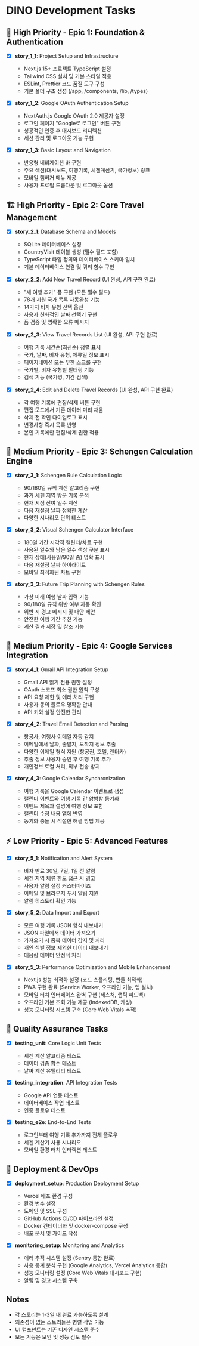 # DINO Development Tasks

## 🚀 High Priority - Epic 1: Foundation & Authentication

- [x] **story_1_1**: Project Setup and Infrastructure
  - Next.js 15+ 프로젝트 TypeScript 설정
  - Tailwind CSS 설치 및 기본 스타일 적용
  - ESLint, Prettier 코드 품질 도구 구성
  - 기본 폴더 구조 생성 (/app, /components, /lib, /types)

- [x] **story_1_2**: Google OAuth Authentication Setup
  - NextAuth.js Google OAuth 2.0 제공자 설정
  - 로그인 페이지 "Google로 로그인" 버튼 구현
  - 성공적인 인증 후 대시보드 리디렉션
  - 세션 관리 및 로그아웃 기능 구현

- [x] **story_1_3**: Basic Layout and Navigation
  - 반응형 네비게이션 바 구현
  - 주요 섹션(대시보드, 여행기록, 셰겐계산기, 국가정보) 링크
  - 모바일 햄버거 메뉴 제공
  - 사용자 프로필 드롭다운 및 로그아웃 옵션

## 🏗️ High Priority - Epic 2: Core Travel Management

- [x] **story_2_1**: Database Schema and Models
  - SQLite 데이터베이스 설정
  - CountryVisit 테이블 생성 (필수 필드 포함)
  - TypeScript 타입 정의와 데이터베이스 스키마 일치
  - 기본 데이터베이스 연결 및 쿼리 함수 구현

- [x] **story_2_2**: Add New Travel Record (UI 완성, API 구현 완료)
  - "새 여행 추가" 폼 구현 (모든 필수 필드)
  - 78개 지원 국가 목록 자동완성 기능
  - 14가지 비자 유형 선택 옵션
  - 사용자 친화적인 날짜 선택기 구현
  - 폼 검증 및 명확한 오류 메시지

- [x] **story_2_3**: View Travel Records List (UI 완성, API 구현 완료)
  - 여행 기록 시간순(최신순) 정렬 표시
  - 국가, 날짜, 비자 유형, 체류일 정보 표시
  - 페이지네이션 또는 무한 스크롤 구현
  - 국가별, 비자 유형별 필터링 기능
  - 검색 기능 (국가명, 기간 검색)

- [x] **story_2_4**: Edit and Delete Travel Records (UI 완성, API 구현 완료)
  - 각 여행 기록에 편집/삭제 버튼 구현
  - 편집 모드에서 기존 데이터 미리 채움
  - 삭제 전 확인 다이얼로그 표시
  - 변경사항 즉시 목록 반영
  - 본인 기록에만 편집/삭제 권한 적용

## 🧮 Medium Priority - Epic 3: Schengen Calculation Engine

- [x] **story_3_1**: Schengen Rule Calculation Logic
  - 90/180일 규칙 계산 알고리즘 구현
  - 과거 셰겐 지역 방문 기록 분석
  - 현재 시점 잔여 일수 계산
  - 다음 재설정 날짜 정확한 계산
  - 다양한 시나리오 단위 테스트

- [x] **story_3_2**: Visual Schengen Calculator Interface
  - 180일 기간 시각적 캘린더/차트 구현
  - 사용된 일수와 남은 일수 색상 구분 표시
  - 현재 상태(사용일/90일 중) 명확 표시
  - 다음 재설정 날짜 하이라이트
  - 모바일 최적화된 차트 구현

- [x] **story_3_3**: Future Trip Planning with Schengen Rules
  - 가상 미래 여행 날짜 입력 기능
  - 90/180일 규칙 위반 여부 자동 확인
  - 위반 시 경고 메시지 및 대안 제안
  - 안전한 여행 기간 추천 기능
  - 계산 결과 저장 및 참조 기능

## 🔌 Medium Priority - Epic 4: Google Services Integration

- [x] **story_4_1**: Gmail API Integration Setup
  - Gmail API 읽기 전용 권한 설정
  - OAuth 스코프 최소 권한 원칙 구성
  - API 요청 제한 및 에러 처리 구현
  - 사용자 동의 플로우 명확한 안내
  - API 키와 설정 안전한 관리

- [x] **story_4_2**: Travel Email Detection and Parsing
  - 항공사, 여행사 이메일 자동 감지
  - 이메일에서 날짜, 출발지, 도착지 정보 추출
  - 다양한 이메일 형식 지원 (항공권, 호텔, 렌터카)
  - 추출 정보 사용자 승인 후 여행 기록 추가
  - 개인정보 로컬 처리, 외부 전송 방지

- [x] **story_4_3**: Google Calendar Synchronization
  - 여행 기록을 Google Calendar 이벤트로 생성
  - 캘린더 이벤트와 여행 기록 간 양방향 동기화
  - 이벤트 제목과 설명에 여행 정보 포함
  - 캘린더 수정 내용 앱에 반영
  - 동기화 충돌 시 적절한 해결 방법 제공

## ⚡ Low Priority - Epic 5: Advanced Features

- [x] **story_5_1**: Notification and Alert System
  - 비자 만료 30일, 7일, 1일 전 알림
  - 셰겐 지역 체류 한도 접근 시 경고
  - 사용자 알림 설정 커스터마이즈
  - 이메일 및 브라우저 푸시 알림 지원
  - 알림 히스토리 확인 기능

- [x] **story_5_2**: Data Import and Export
  - 모든 여행 기록 JSON 형식 내보내기
  - JSON 파일에서 데이터 가져오기
  - 가져오기 시 중복 데이터 감지 및 처리
  - 개인 식별 정보 제외한 데이터 내보내기
  - 대용량 데이터 안정적 처리

- [x] **story_5_3**: Performance Optimization and Mobile Enhancement
  - Next.js 성능 최적화 설정 (코드 스플리팅, 번들 최적화)
  - PWA 구현 완료 (Service Worker, 오프라인 기능, 앱 설치)
  - 모바일 터치 인터페이스 완벽 구현 (제스처, 햅틱 피드백)
  - 오프라인 기본 조회 기능 제공 (IndexedDB, 캐싱)
  - 성능 모니터링 시스템 구축 (Core Web Vitals 추적)

## 🧪 Quality Assurance Tasks

- [x] **testing_unit**: Core Logic Unit Tests
  - 셰겐 계산 알고리즘 테스트
  - 데이터 검증 함수 테스트
  - 날짜 계산 유틸리티 테스트

- [x] **testing_integration**: API Integration Tests
  - Google API 연동 테스트
  - 데이터베이스 작업 테스트
  - 인증 플로우 테스트

- [x] **testing_e2e**: End-to-End Tests
  - 로그인부터 여행 기록 추가까지 전체 플로우
  - 셰겐 계산기 사용 시나리오
  - 모바일 환경 터치 인터랙션 테스트

## 🚀 Deployment & DevOps

- [x] **deployment_setup**: Production Deployment Setup
  - Vercel 배포 환경 구성
  - 환경 변수 설정
  - 도메인 및 SSL 구성
  - GitHub Actions CI/CD 파이프라인 설정
  - Docker 컨테이너화 및 docker-compose 구성
  - 배포 문서 및 가이드 작성

- [x] **monitoring_setup**: Monitoring and Analytics
  - 에러 추적 시스템 설정 (Sentry 통합 완료)
  - 사용 통계 분석 구현 (Google Analytics, Vercel Analytics 통합)
  - 성능 모니터링 설정 (Core Web Vitals 대시보드 구현)
  - 알림 및 경고 시스템 구축

## Notes

- 각 스토리는 1-3일 내 완료 가능하도록 설계
- 의존성이 없는 스토리들은 병렬 작업 가능
- UI 컴포넌트는 기존 디자인 시스템 준수
- 모든 기능은 보안 및 성능 검토 필수
